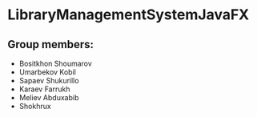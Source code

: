 # LibraryManagementSystemJavaFX
## Group members:
- Bositkhon Shoumarov
- Umarbekov Kobil
- Sapaev Shukurillo
- Karaev Farrukh
- Meliev Abduxabib
- Shokhrux
